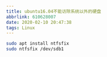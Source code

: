 ```yaml
---
title: ubuntu16.04不能访除系统以外的硬盘
abbrlink: 610628007
date: 2020-02-10 20:47:38
tags: Linux
---
```

```bash
sudo apt install ntfsfix
sudo ntfsfix /dev/sdb1
```